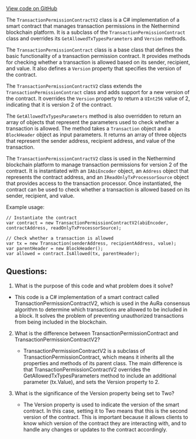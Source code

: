 [View code on GitHub](https://github.com/NethermindEth/nethermind/src/Nethermind/Nethermind.Consensus.AuRa/Contracts/TransactionPermissionContractV2.cs)

The `TransactionPermissionContractV2` class is a C# implementation of a smart contract that manages transaction permissions in the Nethermind blockchain platform. It is a subclass of the `TransactionPermissionContract` class and overrides its `GetAllowedTxTypesParameters` and `Version` methods.

The `TransactionPermissionContract` class is a base class that defines the basic functionality of a transaction permission contract. It provides methods for checking whether a transaction is allowed based on its sender, recipient, and value. It also defines a `Version` property that specifies the version of the contract.

The `TransactionPermissionContractV2` class extends the `TransactionPermissionContract` class and adds support for a new version of the contract. It overrides the `Version` property to return a `UInt256` value of 2, indicating that it is version 2 of the contract.

The `GetAllowedTxTypesParameters` method is also overridden to return an array of objects that represent the parameters used to check whether a transaction is allowed. The method takes a `Transaction` object and a `BlockHeader` object as input parameters. It returns an array of three objects that represent the sender address, recipient address, and value of the transaction.

The `TransactionPermissionContractV2` class is used in the Nethermind blockchain platform to manage transaction permissions for version 2 of the contract. It is instantiated with an `IAbiEncoder` object, an `Address` object that represents the contract address, and an `IReadOnlyTxProcessorSource` object that provides access to the transaction processor. Once instantiated, the contract can be used to check whether a transaction is allowed based on its sender, recipient, and value.

Example usage:

```
// Instantiate the contract
var contract = new TransactionPermissionContractV2(abiEncoder, contractAddress, readOnlyTxProcessorSource);

// Check whether a transaction is allowed
var tx = new Transaction(senderAddress, recipientAddress, value);
var parentHeader = new BlockHeader();
var allowed = contract.IsAllowed(tx, parentHeader);
```
## Questions: 
 1. What is the purpose of this code and what problem does it solve?
   - This code is a C# implementation of a smart contract called TransactionPermissionContractV2, which is used in the AuRa consensus algorithm to determine which transactions are allowed to be included in a block. It solves the problem of preventing unauthorized transactions from being included in the blockchain.

2. What is the difference between TransactionPermissionContract and TransactionPermissionContractV2?
   - TransactionPermissionContractV2 is a subclass of TransactionPermissionContract, which means it inherits all the properties and methods of its parent class. The main difference is that TransactionPermissionContractV2 overrides the GetAllowedTxTypesParameters method to include an additional parameter (tx.Value), and sets the Version property to 2.

3. What is the significance of the Version property being set to Two?
   - The Version property is used to indicate the version of the smart contract. In this case, setting it to Two means that this is the second version of the contract. This is important because it allows clients to know which version of the contract they are interacting with, and to handle any changes or updates to the contract accordingly.